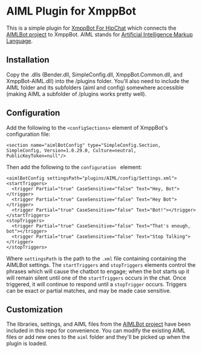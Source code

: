 # AIML Plugin for XmppBot

This is a simple plugin for [XmppBot For HipChat](https://github.com/patHyatt/XmppBot-for-HipChat) which connects the [AIMLBot project] to XmppBot. AIML stands for [Artificial Intelligence Markup Language](http://en.wikipedia.org/wiki/AIML).

## Installation

Copy the .dlls (Bender.dll, SimpleConfig.dll, XmppBot.Common.dll, and XmppBot-AIML.dll) into the /plugins folder. You'll also need to include the AIML folder and its subfolders (aiml and config) somewhere accessible (making AIML a subfolder of /plugins works pretty well).
 
## Configuration

Add the following to the `<configSections>` element of XmppBot's configuration file:

    <section name="aimlBotConfig" type="SimpleConfig.Section, SimpleConfig, Version=1.0.29.0, Culture=neutral, PublicKeyToken=null"/>

Then add the following to the `configuration ` element:

	<aimlBotConfig settingsPath="plugins/AIML/config/Settings.xml">
    <startTriggers>
      <trigger Partial="true" CaseSensitive="false" Text="Hey, Bot"></trigger>
      <trigger Partial="true" CaseSensitive="false" Text="Hey Bot"></trigger>
      <trigger Partial="true" CaseSensitive="false" Text="Bot!"></trigger>
    </startTriggers>
    <stopTriggers>
      <trigger Partial="true" CaseSensitive="false" Text="That's enough, bot"></trigger>
      <trigger Partial="true" CaseSensitive="false" Text="Stop Talking"></trigger>
    </stopTriggers>
  </aimlBotConfig>

Where `settingsPath` is the path to the `.xml` file containing containing the AIMLBot settings. The `startTriggers` and `stopTriggers` elements control the phrases which will cause the chatbot to engage; when the bot starts up it will remain silent until one of the `startTriggers` occurs in the chat. Once triggered, it will continue to respond until a `stopTrigger` occurs. Triggers can be exact or partial matches, and may be made case sensitive.

## Customization

The libraries, settings, and AIML files from the [AIMLBot project] have been included in this repo for convenience. You can modify the existing AIML files or add new ones to the `aiml` folder and they'll be picked up when the plugin is loaded.

[AIMLBot project]: http://sourceforge.net/projects/aimlbot/?source=navbar
